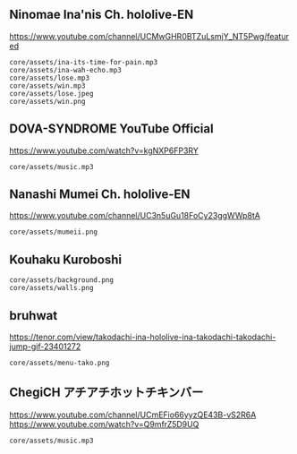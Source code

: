 
## Ninomae Ina'nis Ch. hololive-EN
https://www.youtube.com/channel/UCMwGHR0BTZuLsmjY_NT5Pwg/featured
```
core/assets/ina-its-time-for-pain.mp3
core/assets/ina-wah-echo.mp3
core/assets/lose.mp3
core/assets/win.mp3
core/assets/lose.jpeg
core/assets/win.png
```

## DOVA-SYNDROME YouTube Official
https://www.youtube.com/watch?v=kgNXP6FP3RY
```
core/assets/music.mp3
```

## Nanashi Mumei Ch. hololive-EN
https://www.youtube.com/channel/UC3n5uGu18FoCy23ggWWp8tA
```
core/assets/mumeii.png
```

## Kouhaku Kuroboshi
```
core/assets/background.png
core/assets/walls.png
```

## bruhwat
https://tenor.com/view/takodachi-ina-hololive-ina-takodachi-takodachi-jump-gif-23401272
```
core/assets/menu-tako.png
```

## ChegiCH アチアチホットチキンバー
https://www.youtube.com/channel/UCmEFio66yyzQE43B-vS2R6A
https://www.youtube.com/watch?v=Q9mfrZ5D9UQ
```
core/assets/music.mp3
```